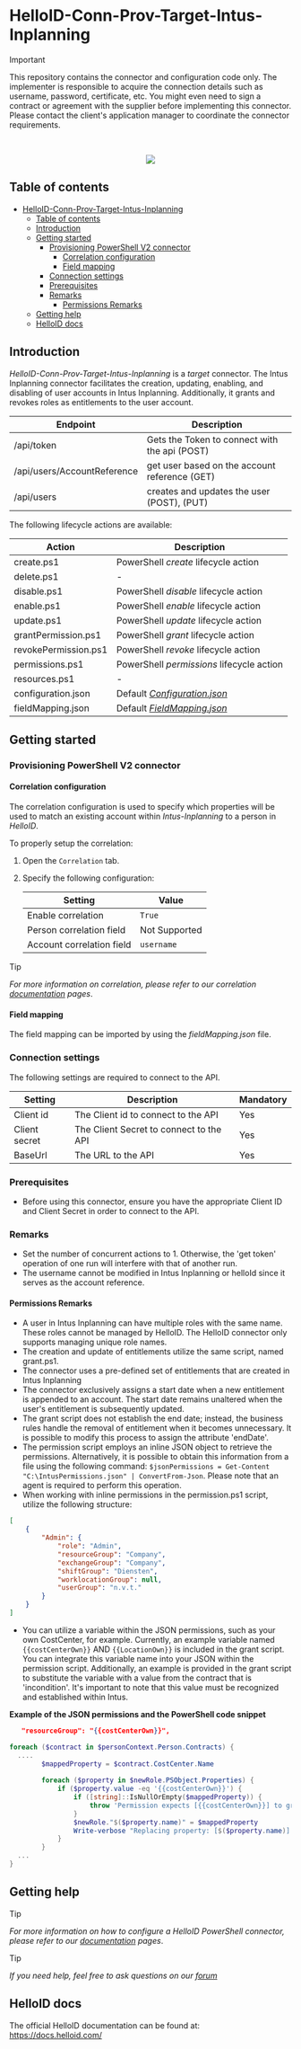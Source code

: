 
# HelloID-Conn-Prov-Target-Intus-Inplanning

> [!IMPORTANT]
> This repository contains the connector and configuration code only. The implementer is responsible to acquire the connection details such as username, password, certificate, etc. You might even need to sign a contract or agreement with the supplier before implementing this connector. Please contact the client's application manager to coordinate the connector requirements.

<br />
<p align="center">
  <img src="https://www.tools4ever.nl/connector-logos/intus-logo.png">
</p>


## Table of contents

- [HelloID-Conn-Prov-Target-Intus-Inplanning](#helloid-conn-prov-target-intus-inplanning)
  - [Table of contents](#table-of-contents)
  - [Introduction](#introduction)
  - [Getting started](#getting-started)
    - [Provisioning PowerShell V2 connector](#provisioning-powershell-v2-connector)
      - [Correlation configuration](#correlation-configuration)
      - [Field mapping](#field-mapping)
    - [Connection settings](#connection-settings)
    - [Prerequisites](#prerequisites)
    - [Remarks](#remarks)
      - [Permissions Remarks](#permissions-remarks)
  - [Getting help](#getting-help)
  - [HelloID docs](#helloid-docs)

## Introduction

_HelloID-Conn-Prov-Target-Intus-Inplanning_ is a _target_ connector. The Intus Inplanning connector facilitates the creation, updating, enabling, and disabling of user accounts in Intus Inplanning. Additionally, it grants and revokes roles as entitlements to the user account.

| Endpoint                                          | Description                                   |
| ------------------------------------------------- | --------------------------------------------- |
| /api/token                                        | Gets the Token to connect with the api (POST) |
| /api/users/AccountReference                       | get user based on the account reference (GET) |
| /api/users                                        | creates and updates the user (POST), (PUT)    |

The following lifecycle actions are available:

| Action                 | Description                                      |
| ---------------------- | ------------------------------------------------ |
| create.ps1             | PowerShell _create_ lifecycle action             |
| delete.ps1             | -     |
| disable.ps1            | PowerShell _disable_ lifecycle action            |
| enable.ps1             | PowerShell _enable_ lifecycle action             |
| update.ps1             | PowerShell _update_ lifecycle action             |
| grantPermission.ps1    | PowerShell _grant_ lifecycle action              | This script is also used for the update in the entitlements
| revokePermission.ps1   | PowerShell _revoke_ lifecycle action             |
| permissions.ps1        | PowerShell _permissions_ lifecycle action        |
| resources.ps1          | -       |
| configuration.json     | Default _[Configuration.json](https://github.com/Tools4everBV/HelloID-Conn-Prov-Target-Intus-Inplanning/blob/main/configuration.json)_ |
| fieldMapping.json      | Default _[FieldMapping.json](https://github.com/Tools4everBV/HelloID-Conn-Prov-Target-Intus-Inplanning/blob/main/fieldMapping.json)_   |

## Getting started

### Provisioning PowerShell V2 connector

#### Correlation configuration

The correlation configuration is used to specify which properties will be used to match an existing account within _Intus-Inplanning_ to a person in _HelloID_.

To properly setup the correlation:

1. Open the `Correlation` tab.

2. Specify the following configuration:

    | Setting                   | Value                             |
    | ------------------------- | --------------------------------- |
    | Enable correlation        | `True`                            |
    | Person correlation field  | Not Supported |
    | Account correlation field | `username`                                |

> [!TIP]
> _For more information on correlation, please refer to our correlation [documentation](https://docs.helloid.com/en/provisioning/target-systems/powershell-v2-target-systems/correlation.html) pages_.

#### Field mapping

The field mapping can be imported by using the _fieldMapping.json_ file.

### Connection settings

The following settings are required to connect to the API.

| Setting       | Description                             | Mandatory   |
| ------------- | --------------------------------------- | ----------- |
| Client id     | The Client id to connect to the API     | Yes         |
| Client secret | The Client Secret to connect to the API | Yes         |
| BaseUrl       | The URL to the API                      | Yes         |

### Prerequisites
 - Before using this connector, ensure you have the appropriate Client ID and Client Secret in order to connect to the API.

### Remarks
- Set the number of concurrent actions to 1. Otherwise, the 'get token' operation of one run will interfere with that of another run.
- The username cannot be modified in Intus Inplanning or helloId since it serves as the account reference.


#### Permissions Remarks
- A user in Intus Inplanning can have multiple roles with the same name. These roles cannot be managed by HelloID. The HelloID connector only supports managing unique role names.
- The creation and update of entitlements utilize the same script, named grant.ps1.
- The connector uses a pre-defined set of entitlements that are created in Intus Inplanning
- The connector exclusively assigns a start date when a new entitlement is appended to an account. The start date remains unaltered when the user's entitlement is subsequently updated.
- The grant script does not establish the end date; instead, the business rules handle the removal of entitlement when it becomes unnecessary. It is possible to modify this process to assign the attribute 'endDate'.
- The permission script employs an inline JSON object to retrieve the permissions. Alternatively, it is possible to obtain this information from a file using the following command: ```$jsonPermissions = Get-Content "C:\IntusPermissions.json" | ConvertFrom-Json```. Please note that an agent is required to perform this operation.
- When working with inline permissions in the permission.ps1 script, utilize the following structure:
```JSON
[
    {
        "Admin": {
            "role": "Admin",
            "resourceGroup": "Company",
            "exchangeGroup": "Company",
            "shiftGroup": "Diensten",
            "worklocationGroup": null,
            "userGroup": "n.v.t."
        }
    }
]
```


- You can utilize a variable within the JSON permissions, such as your own CostCenter, for example. Currently, an example variable named `{{costCenterOwn}}` AND `{{LocationOwn}}` is included in the grant script. You can integrate this variable name into your JSON within the permission script. Additionally, an example is provided in the grant script to substitute the variable with a value from the contract that is 'incondition'. It's important to note that this value must be recognized and established within Intus.

**Example of the JSON permissions and the PowerShell code snippet**
```JSON
   "resourceGroup": "{{costCenterOwn}}",
```

```PowerShell
foreach ($contract in $personContext.Person.Contracts) {
  ....
        $mappedProperty = $contract.CostCenter.Name
  
        foreach ($property in $newRole.PSObject.Properties) {
            if ($property.value -eq '{{costCenterOwn}}') {
                if ([string]::IsNullOrEmpty($mappedProperty)) {
                    throw 'Permission expects [{{costCenterOwn}}] to grant the permission the specified cost center is empty'
                }
                $newRole."$($property.name)" = $mappedProperty
                Write-verbose "Replacing property: [$($property.name)] value: [{{costCenterOwn}}] with [$($mappedProperty)]"
            }
        }
  ...
}
```

## Getting help

> [!TIP]
> _For more information on how to configure a HelloID PowerShell connector, please refer to our [documentation](https://docs.helloid.com/en/provisioning/target-systems/powershell-v2-target-systems.html) pages_.

> [!TIP]
> _If you need help, feel free to ask questions on our [forum](https://forum.helloid.com/forum/helloid-connectors/provisioning/1481-helloid-conn-prov-target-intus)_

## HelloID docs

The official HelloID documentation can be found at: https://docs.helloid.com/

